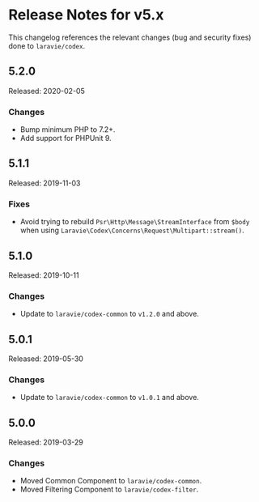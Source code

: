 # Release Notes for v5.x

This changelog references the relevant changes (bug and security fixes) done to `laravie/codex`.

## 5.2.0

Released: 2020-02-05

### Changes 

* Bump minimum PHP to 7.2+.
* Add support for PHPUnit 9.

## 5.1.1

Released: 2019-11-03

### Fixes

* Avoid trying to rebuild `Psr\Http\Message\StreamInterface` from `$body` when using `Laravie\Codex\Concerns\Request\Multipart::stream()`.

## 5.1.0

Released: 2019-10-11

### Changes

* Update to `laravie/codex-common` to `v1.2.0` and above.

## 5.0.1

Released: 2019-05-30

### Changes

* Update to `laravie/codex-common` to `v1.0.1` and above.

## 5.0.0

Released: 2019-03-29

### Changes

* Moved Common Component to `laravie/codex-common`.
* Moved Filtering Component to `laravie/codex-filter`.
